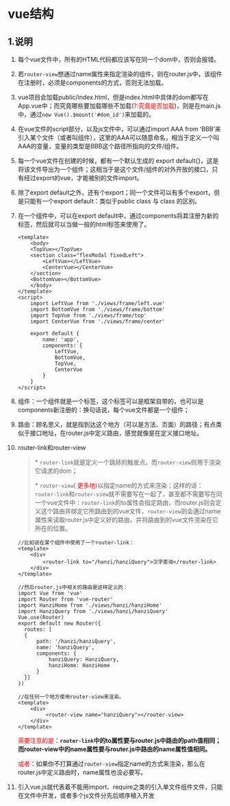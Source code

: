 # vue结构

## 1.说明

1. 每个vue文件中，所有的HTML代码都应该写在同一个dom中，否则会报错。

2. 若`router-view`想通过name属性来指定渲染的组件，则在router.js中，该组件在注册时，必须是components的方式，否则无法加载。

3. vue项目会加载public/index.html，但是index.html中具体的dom都写在App.vue中；而究竟哪些要加载哪些不加载(<font color=red>?:究竟是否加载</font>)，则是在main.js中，通过`new Vue().$mount('#dom_id')`来加载的。

4. 在vue文件的script部分，以及js文件中，可以通过import AAA from ‘BBB’来引入某个文件（或者叫组件），这里的AAA可以随意命名，相当于定义一个叫AAA的变量，变量的类型是BBB这个路径所指向的文件/组件。

5. 每一个vue文件在创建的时候，都有一个默认生成的 export default{}，这是将该文件导出为一个组件；这相当于是这个文件/组件的对外开放的接口，只有经过export的vue，才能被别的文件import。

6. 除了export default之外，还有个export；同一个文件可以有多个export，但是只能有一个export default：类似于public class 与 class 的区别。

7. 在一个组件中，可以在export default中，通过components将其注册为新的标签，然后就可以当做一般的html标签来使用了。

   ```vue
   <template>
       <body>
       <TopVue></TopVue>
       <section class="flexModal fixedLeft">
           <LeftVue></LeftVue>
           <CenterVue></CenterVue>
       </section>
       <BottomVue></BottomVue>
       </body>
   </template>
   <script>
       import LeftVue from './views/frame/left.vue'
       import BottomVue from './views/frame/bottom'
       import TopVue from './views/frame/top'
       import CenterVue from './views/frame/center'
   
       export default {
           name: 'app',
           components: {
               LeftVue,
               BottomVue,
               TopVue,
               CenterVue
           }
       }
   </script>
   ```

   

8. 组件：一个组件就是一个标签，这个标签可以是框架自带的，也可以是components新注册的：换句话说，每个vue文件都是一个组件；

9. 路由：顾名思义，就是指到达这个地方（可以是方法、页面）的路径；有点类似于接口地址，在router.js中定义路由，感觉就像是在定义接口地址。

10. router-link和router-view

    >\* `router-link`就是定义一个跳转的触发点，而`router-view`则用于渲染它请求的dom；
    >
    >\* `router-view`(<font color=red> 更多地</font>)以指定name的方式来渲染；这样的话： `router-link`和`router-view`就不需要写在一起了，甚至都不需要写在同一个vue文件中：`router-link`的to属性会指定路由，而router.js则会定义这个路由并绑定它所路由到的vue文件，`router-view`则会通过name属性来读取router.js中定义好的路由，并将路由到的vue文件渲染在它所在的位置。

    ```vue
    //比如说在某个组件中使用了一个router-link：
    <template>
        <div>
            <router-link to="/hanzi/hanziQuery">汉字查询</router-link>
        </div>
    </template>
    ```

    ```vue
    //然后router.js中相关的路由是这样定义的：
    import Vue from 'vue'
    import Router from 'vue-router'
    import HanziHome from './views/hanzi/hanziHome'
    import HanziQuery from './views/hanzi/hanziQuery'
    Vue.use(Router)
    export default new Router({
      routes: [
      {
          path: '/hanzi/hanziQuery',
          name: 'hanziQuery',
          components: {
              hanziQuery: HanziQuery,
              hanziHome: HanziHome
          }
      }]
    })
    ```

    ```vue
    //在任何一个地方使用router-view来渲染。
    <template>
        <div>
             <router-view name="hanziQuery"></router-view>
        </div>
    </template>
    ```

    <font color=red>需要注意的是</font>：**`router-link`中的to属性要与router.js中路由的path值相同；而router-view中的name属性要与router.js中路由的name属性值相同。**

    <font color=red>或者</font>：如果你不打算通过`router-view`指定name的方式来渲染，那么在router.js中定义路由时，name属性也没必要写。

11. 引入vue.js就代表着不能用import、require之类的引入单文件组件文件，只能在文件中开发，或者多个js文件分先后顺序植入开发
